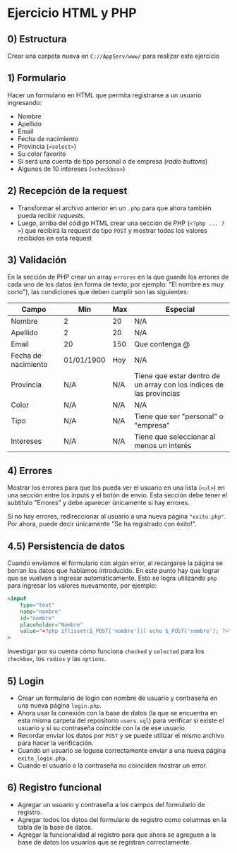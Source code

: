 # Ejercicio HTML y PHP

## 0) Estructura

Crear una carpeta nueva en `C://AppServ/www/` para realizar este ejercicio

## 1) Formulario

Hacer un formulario en HTML que permita registrarse a un usuario ingresando:

- Nombre
- Apellido
- Email
- Fecha de nacimiento
- Provincia (`<select>`)
- Su color favorito
- Si será una cuenta de tipo personal o de empresa (_radio buttons_)
- Algunos de 10 intereses (`<checkbox>`)

## 2) Recepción de la request

- Transformar el archivo anterior en un `.php` para que ahora también pueda recibir _requests_.
- Luego, arriba del código HTML crear una sección de PHP (`<?php ... ?>`) que recibirá la request de tipo `POST` y mostrar todos los valores recibidos en esta request

## 3) Validación

En la sección de PHP crear un array `errores` en la que guarde los errores de cada uno de los datos (en forma de texto, por ejemplo: "El nombre es muy corto"), las condiciones que deben cumplir son las siguientes:

| Campo               | Min        | Max | Especial                                                             |
| ------------------- | ---------- | --- | -------------------------------------------------------------------- |
| Nombre              | 2          | 20  | N/A                                                                  |
| Apellido            | 2          | 20  | N/A                                                                  |
| Email               | 20         | 150 | Que contenga @                                                       |
| Fecha de nacimiento | 01/01/1900 | Hoy | N/A                                                                  |
| Provincia           | N/A        | N/A | Tiene que estar dentro de un array con los índices de las provincias |
| Color               | N/A        | N/A | N/A                                                                  |
| Tipo                | N/A        | N/A | Tiene que ser "personal" o "empresa"                                 |
| Intereses           | N/A        | N/A | Tiene que seleccionar al menos un interés                            |

## 4) Errores

Mostrar los errores para que los pueda ver el usuario en una lista (`<ul>`) en una sección entre los inputs y el botón de envío. Esta sección debe tener el subtítulo "Errores" y debe aparecer únicamente si hay errores.

Si no hay errores, redireccionar al usuario a una nueva página `"exito.php"`. Por ahora, puede decir únicamente "Se ha registrado con éxito!".

## 4.5) Persistencia de datos

Cuando enviamos el formulario con algún error, al recargarse la página se borran los datos que habíamos introducido. En este punto hay que lograr que se vuelvan a ingresar automáticamente. Esto se logra utilizando `php` para ingresar los valores nuevamente, por ejemplo:

```html
<input 
    type="text" 
    name="nombre" 
    id="nombre" 
    placeholder="Nombre"
    value="<?php if(isset($_POST['nombre'])) echo $_POST['nombre']; ?>"
>
```

Investigar por su cuenta cómo funciona `checked` y `selected` para los `checkbox`, los `radios` y las `options`.

## 5) Login

- Crear un formulario de login con nombre de usuario y contraseña en una nueva página `login.php`.
- Ahora usar la conexión con la base de datos (la que se encuentra en esta misma carpeta del repositorio `users.sql`) para verificar si existe el usuario y si su contraseña coincide con la de ese usuario.
- Recordar enviar los datos por `POST` y se puede utilizar el mismo archivo para hacer la verificación.
- Cuando un usuario se loguea correctamente enviar a una nueva página `exito_login.php`.
- Cuando el usuario o la contraseña no coinciden mostrar un error.

## 6) Registro funcional

- Agregar un usuario y contraseña a los campos del formulario de registro.
- Agregar todos los datos del formulario de registro como columnas en la tabla de la base de datos.
- Agregar la funcionalidad al registro para que ahora se agreguen a la base de datos los usuarios que se registran correctamente.
